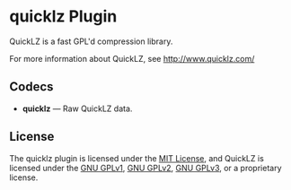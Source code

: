 # quicklz Plugin #

QuickLZ is a fast GPL'd compression library.

For more information about QuickLZ, see http://www.quicklz.com/

## Codecs ##

- **quicklz** — Raw QuickLZ data.

## License ##

The quicklz plugin is licensed under the [MIT
License](http://opensource.org/licenses/MIT), and QuickLZ is licensed
under the [GNU GPLv1](https://gnu.org/licenses/old-licenses/gpl-1.0.html),
[GNU GPLv2](https://gnu.org/licenses/old-licenses/gpl-2.0.html),
[GNU GPLv3](https://gnu.org/licenses/old-licenses/gpl-3.0.html), or a
proprietary license.
